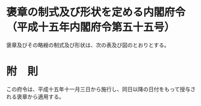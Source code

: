 # 褒章の制式及び形状を定める内閣府令（平成十五年内閣府令第五十五号）
褒章及びその略綬の制式及び形状は、次の表及び図のとおりとする。
# 附　則
この府令は、平成十五年十一月三日から施行し、同日以降の日付をもって授与される褒章から適用する。

